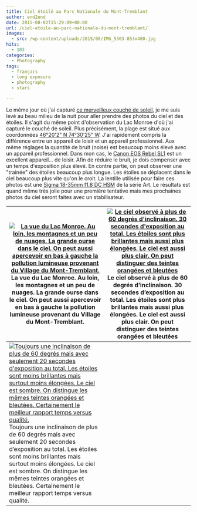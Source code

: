 ```yaml
---
title: Ciel étoilé au Parc Nationale du Mont-Tremblant
author: end2end
date: 2015-08-02T15:29:09+00:00
url: /ciel-etoile-au-parc-nationale-du-mont-tremblant/
images:
  - src: /wp-content/uploads/2015/08/IMG_5303-853x480.jpg
hits:
  - 103
categories:
  - Photography
tags:
  - français
  - long exposure
  - photography
  - stars

---
```


Le même jour où j'ai capturé [ce merveilleux couché de soleil](/couche-de-soleil-au-parc-nationale-du-mont-tremblant), je me suis levé au beau milieu de la nuit pour aller prendre des photos du ciel et des étoiles. Il s'agit du même point d'observation du Lac Monroe d'où j'ai capturé le couché de soleil. Plus précisément, la plage est situé aux coordonnées [46°20'2" N 74°30'25" W](https://www.google.ca/maps/place/46°20'01.5"N+74°30'24.7"W/@46.333754,-74.506858,812m/). J'ai rapidement compris la différence entre un appareil de loisir et un appareil professionnel. Aux même réglages la quantité de bruit (noise) est beaucoup moins élevé avec un appareil professionnel. Dans mon cas, le [Canon EOS Rebel SL1](https://www.google.ca/search?q=canon+eos+rebel+sl1) est un excellent appareil... de loisir. Afin de réduire le bruit, je dois compenser avec un temps d'exposition plus élevé. En contre partie, on peut observer une "trainée" des étoiles beaucoup plus longue. Les étoiles se déplacent dans le ciel beaucoup plus vite qu'on le croit. La lentille utilisée pour faire ces photos est une [Sigma 18-35mm f1.8 DC HSM](https://www.google.ca/search?q=sigma+18-35mm+f1.8+DC+HSM+Art) de la série Art. Le résultats est quand même très jolie pour une première tentative mais mes prochaines photos du ciel seront faites avec un stabilisateur.

| [![La vue du Lac Monroe. Au loin, les montagnes et un peu de nuages. La grande ourse dans le ciel. On peut aussi apercevoir en bas à gauche la pollution lumineuse provenant du Village du Mont-Tremblant.](/wp-content/uploads/2015/08/IMG_5300_e2ez-672x448.jpg)](https://www.flickr.com/photos/154618444@N05/36893577574/in/album-72157687682410954/)La vue du Lac Monroe. Au loin, les montagnes et un peu de nuages. La grande ourse dans le ciel. On peut aussi apercevoir en bas à gauche la pollution lumineuse provenant du Village du Mont-Tremblant. | [![Le ciel observé à plus de 60 degrés d'inclinaison. 30 secondes d'exposition au total. Les étoiles sont plus brillantes mais aussi plus élongées. Le ciel est aussi plus clair. On peut distinguer des teintes orangées et bleutées](/wp-content/uploads/2015/08/IMG_5303_e2ez-672x448.jpg)](https://www.flickr.com/photos/154618444@N05/36933665833/in/album-72157687682410954/)Le ciel observé à plus de 60 degrés d’inclinaison. 30 secondes d’exposition au total. Les étoiles sont plus brillantes mais aussi plus élongées. Le ciel est aussi plus clair. On peut distinguer des teintes orangées et bleutées |
|---|---|
| [![Toujours une inclinaison de plus de 60 degrés mais avec seulement 20 secondes d'exposition au total. Les étoiles sont moins brillantes mais surtout moins élongées. Le ciel est sombre. On distingue les mêmes teintes orangées et bleutées. Certainement le meilleur rapport temps versus qualité.](/wp-content/uploads/2015/08/IMG_5304_e2ez-672x448.jpg)](https://www.flickr.com/photos/154618444@N05/51427401992/in/album-72157687682410954/)Toujours une inclinaison de plus de 60 degrés mais avec seulement 20 secondes d’exposition au total. Les étoiles sont moins brillantes mais surtout moins élongées. Le ciel est sombre. On distingue les mêmes teintes orangées et bleutées. Certainement le meilleur rapport temps versus qualité. |  |